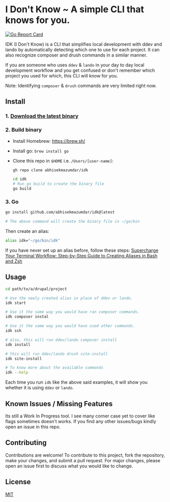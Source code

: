 # I Don't Know ~ A simple CLI that knows for you.

[![Go Report Card](https://goreportcard.com/badge/github.com/abhisekmazumdar/idk)](https://goreportcard.com/report/github.com/abhisekmazumdar/idk)

IDK (I Don't Know) is a CLI that simplifies local development with ddev and lando by automatically detecting which one to use for each project. It can also recognize composer and drush commands in a similar manner.

If you are someone who uses `ddev` & `lando` in your day to day local development workflow and you get confused or don't remember which project you used for which, this CLI will know for you.

Note: Identifying `composer` & `drush` commands are very limited right now.

## Install

### 1. [Download the latest binary](https://github.com/abhisekmazumdar/idk/releases/latest)

### 2. Build binary

- Install Homebrew: https://brew.sh/

- Install go: `brew install go`

- Clone this repo in `$HOME` i.e. `/Users/[user-name]`:

    ```bash
    gh repo clone abhisekmazumdar/idk

    cd idk
    # Run go build to create the binary file
    go build
    ```

### 3. Go
```bash
go install github.com/abhisekmazumdar/idk@latest

# The above command will create the binary file in ~/go/bin
```

Then create an alias:

```bash
alias idk="~/go/bin/idk"

```

If you have never set up an alias before, follow these steps: [Supercharge Your Terminal Workflow: Step-by-Step Guide to Creating Aliases in Bash and Zsh](https://www.notion.so/abhisekmazumdar/Supercharge-Your-Terminal-Workflow-Step-by-Step-Guide-to-Creating-Aliases-in-Bash-and-Zsh-23b0f7db876e4ceda4f14ae6f2d616b3?pvs=4)

## Usage

```bash
cd path/to/a/drupal/project

# Use the newly created alias in place of ddev or lando.
idk start

# Use it the same way you would have ran composer commands.
idk composer instal

# Use it the same way you would have used other commands.
idk ssh

# also, this will run ddev/lando composer install
idk install

# this will run ddev/lando drush site-install
idk site-install

# To know more about the available commands
idk --help

```

Each time you run `idk` like the above said examples, it will show you whether it is using `ddev` or `lando`.

## Known Issues / Missing Features

Its still a Work In Progress tool. I see many corner case yet to cover like flags sometimes doesn't works. If you find any other issues/bugs kindly open an issue in this repo.

## Contributing

Contributions are welcome! To contribute to this project, fork the repository, make your changes, and submit a pull request. For major changes, please open an issue first to discuss what you would like to change.

## License

[MIT](https://choosealicense.com/licenses/mit/)
